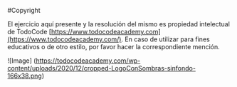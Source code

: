 #Copyright 

El ejercicio aquí presente y la resolución del mismo es propiedad intelectual de TodoCode [https://www.todocodeacademy.com](https://www.todocodeacademy.com/). En caso de utilizar para fines educativos o de otro estilo, por favor hacer la correspondiente mención.

![Image] (https://todocodeacademy.com/wp-content/uploads/2020/12/cropped-LogoConSombras-sinfondo-166x38.png)
